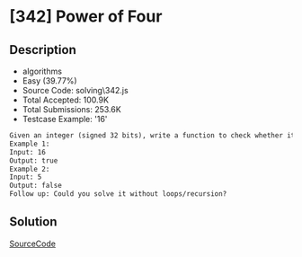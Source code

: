 # [342] Power of Four

## Description

* algorithms
* Easy (39.77%)
* Source Code:       solving\342.js
* Total Accepted:    100.9K
* Total Submissions: 253.6K
* Testcase Example:  '16'

```md
Given an integer (signed 32 bits), write a function to check whether it is a power of 4.
Example 1:
Input: 16
Output: true
Example 2:
Input: 5
Output: false
Follow up: Could you solve it without loops/recursion?

```

## Solution

[SourceCode](./solution.js)